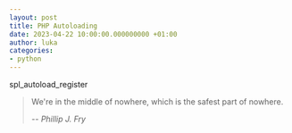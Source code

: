 ```yaml
---
layout: post
title: PHP Autoloading
date: 2023-04-22 10:00:00.000000000 +01:00
author: luka
categories:
- python
---
```


spl_autoload_register



> We're in the middle of nowhere, which is the safest part of nowhere.
>
> -- <cite>Phillip J. Fry</cite>